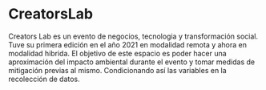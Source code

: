 # CreatorsLab
Creators Lab es un evento de negocios, tecnologia y transformación social. Tuve su primera edición en el año 2021 en modalidad remota y ahora en modalidad hibrida.
El objetivo de este espacio es poder hacer una aproximación del impacto ambiental durante el evento y tomar medidas de mitigación previas al mismo. Condicionando así las variables en la recolección de datos.

